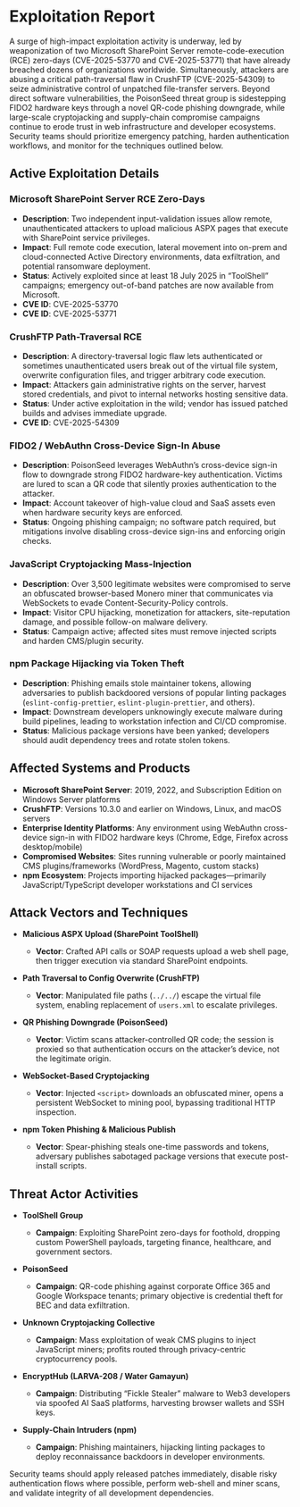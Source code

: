 # Exploitation Report

A surge of high-impact exploitation activity is underway, led by weaponization of two Microsoft SharePoint Server remote-code-execution (RCE) zero-days (CVE-2025-53770 and CVE-2025-53771) that have already breached dozens of organizations worldwide. Simultaneously, attackers are abusing a critical path-traversal flaw in CrushFTP (CVE-2025-54309) to seize administrative control of unpatched file-transfer servers. Beyond direct software vulnerabilities, the PoisonSeed threat group is sidestepping FIDO2 hardware keys through a novel QR-code phishing downgrade, while large-scale cryptojacking and supply-chain compromise campaigns continue to erode trust in web infrastructure and developer ecosystems. Security teams should prioritize emergency patching, harden authentication workflows, and monitor for the techniques outlined below.

## Active Exploitation Details

### Microsoft SharePoint Server RCE Zero-Days
- **Description**: Two independent input-validation issues allow remote, unauthenticated attackers to upload malicious ASPX pages that execute with SharePoint service privileges.
- **Impact**: Full remote code execution, lateral movement into on-prem and cloud-connected Active Directory environments, data exfiltration, and potential ransomware deployment.
- **Status**: Actively exploited since at least 18 July 2025 in “ToolShell” campaigns; emergency out-of-band patches are now available from Microsoft.
- **CVE ID**: CVE-2025-53770  
- **CVE ID**: CVE-2025-53771  

### CrushFTP Path-Traversal RCE
- **Description**: A directory-traversal logic flaw lets authenticated or sometimes unauthenticated users break out of the virtual file system, overwrite configuration files, and trigger arbitrary code execution.
- **Impact**: Attackers gain administrative rights on the server, harvest stored credentials, and pivot to internal networks hosting sensitive data.
- **Status**: Under active exploitation in the wild; vendor has issued patched builds and advises immediate upgrade.
- **CVE ID**: CVE-2025-54309  

### FIDO2 / WebAuthn Cross-Device Sign-In Abuse
- **Description**: PoisonSeed leverages WebAuthn’s cross-device sign-in flow to downgrade strong FIDO2 hardware-key authentication. Victims are lured to scan a QR code that silently proxies authentication to the attacker.
- **Impact**: Account takeover of high-value cloud and SaaS assets even when hardware security keys are enforced.
- **Status**: Ongoing phishing campaign; no software patch required, but mitigations involve disabling cross-device sign-ins and enforcing origin checks.

### JavaScript Cryptojacking Mass-Injection
- **Description**: Over 3,500 legitimate websites were compromised to serve an obfuscated browser-based Monero miner that communicates via WebSockets to evade Content-Security-Policy controls.
- **Impact**: Visitor CPU hijacking, monetization for attackers, site-reputation damage, and possible follow-on malware delivery.
- **Status**: Campaign active; affected sites must remove injected scripts and harden CMS/plugin security.

### npm Package Hijacking via Token Theft
- **Description**: Phishing emails stole maintainer tokens, allowing adversaries to publish backdoored versions of popular linting packages (`eslint-config-prettier`, `eslint-plugin-prettier`, and others).
- **Impact**: Downstream developers unknowingly execute malware during build pipelines, leading to workstation infection and CI/CD compromise.
- **Status**: Malicious package versions have been yanked; developers should audit dependency trees and rotate stolen tokens.

## Affected Systems and Products

- **Microsoft SharePoint Server**: 2019, 2022, and Subscription Edition on Windows Server platforms  
- **CrushFTP**: Versions 10.3.0 and earlier on Windows, Linux, and macOS servers  
- **Enterprise Identity Platforms**: Any environment using WebAuthn cross-device sign-in with FIDO2 hardware keys (Chrome, Edge, Firefox across desktop/mobile)  
- **Compromised Websites**: Sites running vulnerable or poorly maintained CMS plugins/frameworks (WordPress, Magento, custom stacks)  
- **npm Ecosystem**: Projects importing hijacked packages—primarily JavaScript/TypeScript developer workstations and CI services  

## Attack Vectors and Techniques

- **Malicious ASPX Upload (SharePoint ToolShell)**  
  - **Vector**: Crafted API calls or SOAP requests upload a web shell page, then trigger execution via standard SharePoint endpoints.

- **Path Traversal to Config Overwrite (CrushFTP)**  
  - **Vector**: Manipulated file paths (`../../`) escape the virtual file system, enabling replacement of `users.xml` to escalate privileges.

- **QR Phishing Downgrade (PoisonSeed)**  
  - **Vector**: Victim scans attacker-controlled QR code; the session is proxied so that authentication occurs on the attacker’s device, not the legitimate origin.

- **WebSocket-Based Cryptojacking**  
  - **Vector**: Injected `<script>` downloads an obfuscated miner, opens a persistent WebSocket to mining pool, bypassing traditional HTTP inspection.

- **npm Token Phishing & Malicious Publish**  
  - **Vector**: Spear-phishing steals one-time passwords and tokens, adversary publishes sabotaged package versions that execute post-install scripts.

## Threat Actor Activities

- **ToolShell Group**  
  - **Campaign**: Exploiting SharePoint zero-days for foothold, dropping custom PowerShell payloads, targeting finance, healthcare, and government sectors.

- **PoisonSeed**  
  - **Campaign**: QR-code phishing against corporate Office 365 and Google Workspace tenants; primary objective is credential theft for BEC and data exfiltration.

- **Unknown Cryptojacking Collective**  
  - **Campaign**: Mass exploitation of weak CMS plugins to inject JavaScript miners; profits routed through privacy-centric cryptocurrency pools.

- **EncryptHub (LARVA-208 / Water Gamayun)**  
  - **Campaign**: Distributing “Fickle Stealer” malware to Web3 developers via spoofed AI SaaS platforms, harvesting browser wallets and SSH keys.

- **Supply-Chain Intruders (npm)**  
  - **Campaign**: Phishing maintainers, hijacking linting packages to deploy reconnaissance backdoors in developer environments.

Security teams should apply released patches immediately, disable risky authentication flows where possible, perform web-shell and miner scans, and validate integrity of all development dependencies.